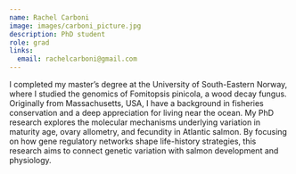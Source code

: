 ```yaml
---
name: Rachel Carboni
image: images/carboni_picture.jpg
description: PhD student
role: grad
links:
  email: rachelcarboni@gmail.com
---
```


I completed my master’s degree at the University of South-Eastern Norway, where I studied the genomics of Fomitopsis pinicola, a wood decay fungus. Originally from Massachusetts, USA, I have a background in fisheries conservation and a deep appreciation for living near the ocean. My PhD research explores the molecular mechanisms underlying variation in maturity age, ovary allometry, and fecundity in Atlantic salmon. By focusing on how gene regulatory networks shape life-history strategies, this research aims to connect genetic variation with salmon development and physiology.
